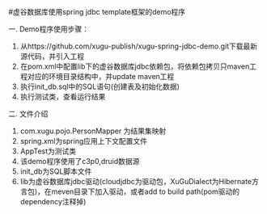 #虚谷数据库使用spring jdbc template框架的demo程序

一. Demo程序使用步骤：
1. 从https://github.com/xugu-publish/xugu-spring-jdbc-demo.git下载最新源代码，并引入工程
2. 在pom.xml中配置lib下的虚谷数据库jdbc依赖包，将依赖包拷贝只maven工程对应的环境目录结构中，并update maven工程
3. 执行init_db.sql中的SQL语句(创建表及初始化数据)
4. 执行测试类，查看运行结果

二. 文件介绍
1. com.xugu.pojo.PersonMapper 为结果集映射
2. spring.xml为spring应用上下文配置文件
3. AppTest为测试类
4. 该demo程序使用了c3p0,druid数据源
5. init_db为SQL脚本文件
6. lib为虚谷数据库jdbc驱动(cloudjdbc为驱动包，XuGuDialect为Hibernate方言包)，在meven目录下加入驱动，或者add to build path(pom驱动的dependency注释掉)